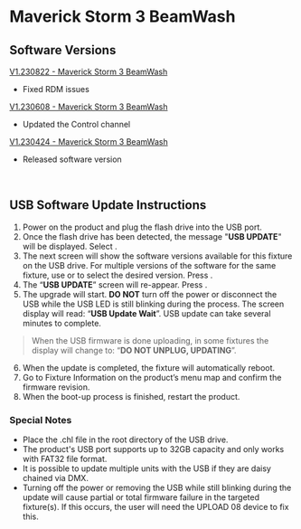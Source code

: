 # Maverick Storm 3 BeamWash

## Software Versions

[V1.230822 - Maverick Storm 3 BeamWash](https://github.com/Chauvet-Pro/MAVERICKSTORM3BEAMWASH/blob/81db58d2d0e42bccf02ee50fe714d5fe4a0f6327/Firmware/V1.230822.zip)
- Fixed RDM issues

[V1.230608 - Maverick Storm 3 BeamWash](https://github.com/Chauvet-Pro/MAVERICKSTORM3BEAMWASH/blob/81db58d2d0e42bccf02ee50fe714d5fe4a0f6327/Firmware/V1.230608.zip)
- Updated the Control channel

[V1.230424 - Maverick Storm 3 BeamWash](https://github.com/Chauvet-Pro/MAVERICKSTORM3BEAMWASH/blob/81db58d2d0e42bccf02ee50fe714d5fe4a0f6327/Firmware/V1.230424.zip)
- Released software version

&nbsp;

## USB Software Update Instructions
1. Power on the product and plug the flash drive into the USB port.
2.	Once the flash drive has been detected, the message "**USB UPDATE**" will be displayed. Select **<YES>**.  
3.	The next screen will show the software versions available for this fixture on the USB drive.  For multiple versions of the software for the same fixture, use **<UP>** or **<DOWN>** to select the desired version.  Press **<ENTER>**.
4.	The “**USB UPDATE**” screen will re-appear.  Press **<YES>**.
5.	The upgrade will start. **DO NOT** turn off the power or disconnect the USB while the USB LED is still blinking during the process. The screen display will read: “**USB Update Wait**”. USB update can take several minutes to complete.
   >When the USB firmware is done uploading, in some fixtures the display will change to: “**DO NOT UNPLUG, UPDATING**”.
6.	When the update is completed, the fixture will automatically reboot.
7.	Go to Fixture Information on the product’s menu map and confirm the firmware revision.
8.	When the boot-up process is finished, restart the product.

### Special Notes
* Place the .chl file in the root directory of the USB drive.
* The product's USB port supports up to 32GB capacity and only works with FAT32 file format.
* It is possible to update multiple units with the USB if they are daisy chained via DMX.
* Turning off the power or removing the USB while still blinking during the update will cause partial or total firmware failure in the targeted fixture(s). If this occurs, the user will need the UPLOAD 08 device to fix this.

